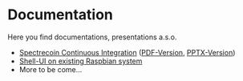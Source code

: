 # Documentation

Here you find documentations, presentations a.s.o.

* [Spectrecoin Continuous Integration](ContinuousIntegration.md) ([PDF-Version](SpectrecoinContinuousIntegration.pdf), [PPTX-Version](SpectrecoinContinuousIntegration.pptx))
* [Shell-UI on existing Raspbian system](SH-UI-OnExistingRaspbian.md)
* More to be come...
